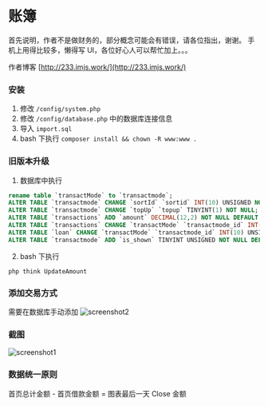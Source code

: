 账簿
====

首先说明，作者不是做财务的，部分概念可能会有错误，请各位指出，谢谢。
手机上用得比较多，懒得写 UI，各位好心人可以帮忙加上。。。

作者博客 [http://233.imjs.work/](http://233.imjs.work/)

### 安装

1. 修改 ``/config/system.php``
2. 修改 ``/config/database.php`` 中的数据库连接信息
3. 导入 ``import.sql``
4. bash 下执行 ``composer install && chown -R www:www .``

### 旧版本升级

1. 数据库中执行

```sql
rename table `transactMode` to `transactmode`;
ALTER TABLE `transactmode` CHANGE `sortId` `sortid` INT(10) UNSIGNED NOT NULL DEFAULT '0';
ALTER TABLE `transactmode` CHANGE `topUp` `topup` TINYINT(1) NOT NULL;
ALTER TABLE `transactions` ADD `amount` DECIMAL(12,2) NOT NULL DEFAULT '0' AFTER `txt`;
ALTER TABLE `transactions` CHANGE `transactMode` `transactmode_id` INT(10) UNSIGNED NOT NULL;
ALTER TABLE `loan` CHANGE `transactMode` `transactmode_id` INT(10) UNSIGNED NOT NULL;
ALTER TABLE `transactmode` ADD `is_shown` TINYINT UNSIGNED NOT NULL DEFAULT '1' AFTER `sortid`;
```

2. bash 下执行

```shell
php think UpdateAmount
```

### 添加交易方式

需要在数据库手动添加
![screenshot2](http://233.imjs.work/uploads/2016/07/QQ截图20160711012709.jpg)

### 截图

![screenshot1](http://233.imjs.work/uploads/2016/07/20160711012241.png)

### 数据统一原则

首页总计金额 - 首页借款金额 = 图表最后一天 Close 金额